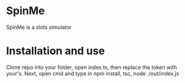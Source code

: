# SpinMe
SpinMe is a slots simulator

# Installation and use
Clone repo into your folder, open index.ts, then replace the token with your's.
Next, open cmd and type in npm install, tsc, node ./out/index.js

